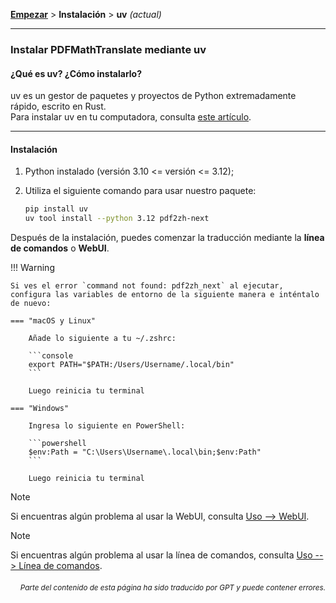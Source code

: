 [**Empezar**](./empezar.md) > **Instalación** > **uv** _(actual)_

---

### Instalar PDFMathTranslate mediante uv

#### ¿Qué es uv? ¿Cómo instalarlo?

uv es un gestor de paquetes y proyectos de Python extremadamente rápido, escrito en Rust.
<br>
Para instalar uv en tu computadora, consulta [este artículo](https://docs.astral.sh/uv/getting-started/installation/).

---

#### Instalación

1. Python instalado (versión 3.10 <= versión <= 3.12);

2. Utiliza el siguiente comando para usar nuestro paquete:

    ```bash
    pip install uv
    uv tool install --python 3.12 pdf2zh-next
    ```

Después de la instalación, puedes comenzar la traducción mediante la **línea de comandos** o **WebUI**.

!!! Warning

    Si ves el error `command not found: pdf2zh_next` al ejecutar, configura las variables de entorno de la siguiente manera e inténtalo de nuevo:

    === "macOS y Linux"

        Añade lo siguiente a tu ~/.zshrc:

        ```console
        export PATH="$PATH:/Users/Username/.local/bin"
        ```

        Luego reinicia tu terminal

    === "Windows"

        Ingresa lo siguiente en PowerShell:

        ```powershell
        $env:Path = "C:\Users\Username\.local\bin;$env:Path"
        ```

        Luego reinicia tu terminal

> [!NOTE]
> Si encuentras algún problema al usar la WebUI, consulta [Uso --> WebUI](./USAGE_webui.md).

> [!NOTE]
> Si encuentras algún problema al usar la línea de comandos, consulta [Uso --> Línea de comandos](./USAGE_commandline.md).

<div align="right"> 
<h6><small>Parte del contenido de esta página ha sido traducido por GPT y puede contener errores.</small></h6>